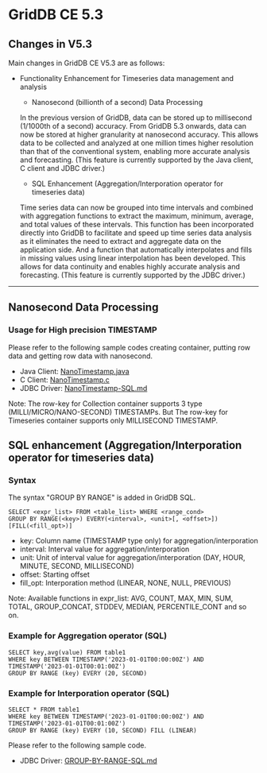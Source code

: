 # GridDB CE 5.3

## Changes in V5.3

Main changes in GridDB CE V5.3 are as follows:

- Functionality Enhancement for Timeseries data management and analysis

    - Nanosecond (billionth of a second) Data Processing

    In the previous version of GridDB, data can be stored up to millisecond (1/1000th of a second) accuracy. From GridDB 5.3 onwards, data can now be stored at higher granularity at nanosecond accuracy. This allows data to be collected and analyzed at one million times higher resolution than that of the conventional system, enabling more accurate analysis and forecasting. (This feature is currently supported by the Java client, C client and JDBC driver.)

    - SQL Enhancement (Aggregation/Interporation operator for timeseries data)

    Time series data can now be grouped into time intervals and combined with aggregation functions to extract the maximum, minimum, average, and total values of these intervals. This function has been incorporated directly into GridDB to facilitate and speed up time series data analysis as it eliminates the need to extract and aggregate data on the application side. And a function that automatically interpolates and fills in missing values using linear interpolation has been developed. This allows for data continuity and enables highly accurate analysis and forecasting. (This feature is currently supported by the JDBC driver.)
 
---

## Nanosecond Data Processing

### Usage for High precision TIMESTAMP

Please refer to the following sample codes creating container, putting row data and getting row data with nanosecond.

- Java Client: [NanoTimestamp.java](https://github.com/griddb/griddb/blob/master/sample/guide/ja/NanoTimestamp.java)
- C Client: [NanoTimestamp.c](https://github.com/griddb/c_client/blob/master/sample/guide/ja/NanoTimestamp.c)
- JDBC Driver: [NanoTimestamp-SQL.md](https://github.com/griddb/jdbc/blob/master/sample/NanoTimestamp-SQL.md)

Note: The row-key for Collection container supports 3 type (MILLI/MICRO/NANO-SECOND) TIMESTAMPs.
 But The row-key for Timeseries container supports only MILLISECOND TIMESTAMP.

## SQL enhancement (Aggregation/Interporation operator for timeseries data)

### Syntax

The syntax "GROUP BY RANGE" is added in GridDB SQL.

``` example
SELECT <expr_list> FROM <table_list> WHERE <range_cond>
GROUP BY RANGE(<key>) EVERY(<interval>, <unit>[, <offset>]) [FILL(<fill_opt>)]
```

- key: Column name (TIMESTAMP type only) for aggregation/interporation
- interval: Interval value for aggregation/interporation
- unit: Unit of interval value for aggregation/interporation (DAY, HOUR, MINUTE, SECOND, MILLISECOND)
- offset: Starting offset
- fill_opt: Interporation method (LINEAR, NONE, NULL, PREVIOUS)

Note: Available functions in expr_list: AVG, COUNT, MAX, MIN, SUM, TOTAL, GROUP_CONCAT, STDDEV, MEDIAN, PERCENTILE_CONT and so on.

### Example for Aggregation operator (SQL)

``` example
SELECT key,avg(value) FROM table1 
WHERE key BETWEEN TIMESTAMP('2023-01-01T00:00:00Z') AND TIMESTAMP('2023-01-01T00:01:00Z')
GROUP BY RANGE (key) EVERY (20, SECOND)
```

### Example for Interporation operator (SQL)

``` example
SELECT * FROM table1 
WHERE key BETWEEN TIMESTAMP('2023-01-01T00:00:00Z') AND TIMESTAMP('2023-01-01T00:01:00Z')
GROUP BY RANGE (key) EVERY (10, SECOND) FILL (LINEAR)
```

Please refer to the following sample code.
- JDBC Driver: [GROUP-BY-RANGE-SQL.md](https://github.com/griddb/jdbc/blob/master/sample/GROUP-BY-RANGE-SQL.md)
